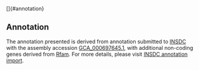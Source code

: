 []{#annotation}

Annotation
----------

The annotation presented is derived from annotation submitted to
[INSDC](http://www.insdc.org) with the assembly accession
[GCA\_000697645.1](http://www.ebi.ac.uk/ena/data/view/GCA_000697645.1),
with additional non-coding genes derived from
[Rfam](http://rfam.xfam.org/). For more details, please visit [INSDC
annotation
import](http://ensemblgenomes.org/info/data/insdc_annotation).
